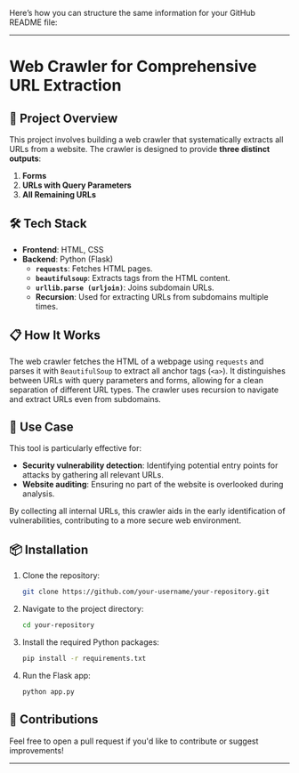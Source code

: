 Here’s how you can structure the same information for your GitHub README file:

---

# Web Crawler for Comprehensive URL Extraction

## 🚀 Project Overview
This project involves building a web crawler that systematically extracts all URLs from a website. The crawler is designed to provide **three distinct outputs**:
1. **Forms**
2. **URLs with Query Parameters**
3. **All Remaining URLs**

## 🛠️ Tech Stack
- **Frontend**: HTML, CSS
- **Backend**: Python (Flask)
  - **`requests`**: Fetches HTML pages.
  - **`beautifulsoup`**: Extracts tags from the HTML content.
  - **`urllib.parse (urljoin)`**: Joins subdomain URLs.
  - **Recursion**: Used for extracting URLs from subdomains multiple times.

## 📋 How It Works
The web crawler fetches the HTML of a webpage using `requests` and parses it with `BeautifulSoup` to extract all anchor tags (`<a>`). It distinguishes between URLs with query parameters and forms, allowing for a clean separation of different URL types. The crawler uses recursion to navigate and extract URLs even from subdomains.

## 🚀 Use Case
This tool is particularly effective for:
- **Security vulnerability detection**: Identifying potential entry points for attacks by gathering all relevant URLs.
- **Website auditing**: Ensuring no part of the website is overlooked during analysis.

By collecting all internal URLs, this crawler aids in the early identification of vulnerabilities, contributing to a more secure web environment.

## 📦 Installation

1. Clone the repository:
   ```bash
   git clone https://github.com/your-username/your-repository.git
   ```
2. Navigate to the project directory:
   ```bash
   cd your-repository
   ```
3. Install the required Python packages:
   ```bash
   pip install -r requirements.txt
   ```
4. Run the Flask app:
   ```bash
   python app.py
   ```

## 🤝 Contributions
Feel free to open a pull request if you'd like to contribute or suggest improvements!



---

